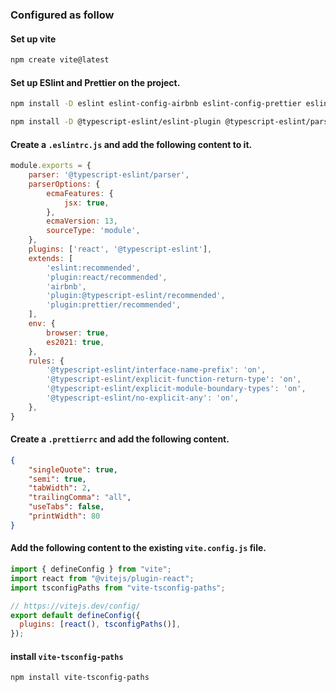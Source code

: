 ### Configured as follow

#### Set up vite
```bash
npm create vite@latest
```

#### Set up ESlint and Prettier on the project.
```bash
npm install -D eslint eslint-config-airbnb eslint-config-prettier eslint-plugin-import eslint-plugin-jsx-a11y eslint-plugin-prettier eslint-plugin-react eslint-plugin-react-hooks
```
```bash
npm install -D @typescript-eslint/eslint-plugin @typescript-eslint/parser
```

#### Create a `.eslintrc.js` and add the following content to it.
```javascript
module.exports = {
    parser: '@typescript-eslint/parser',
    parserOptions: {
        ecmaFeatures: {
            jsx: true,
        },
        ecmaVersion: 13,
        sourceType: 'module',
    },
    plugins: ['react', '@typescript-eslint'],
    extends: [
        'eslint:recommended',
        'plugin:react/recommended',
        'airbnb',
        'plugin:@typescript-eslint/recommended',
        'plugin:prettier/recommended',
    ],
    env: {
        browser: true,
        es2021: true,
    },
    rules: {
        '@typescript-eslint/interface-name-prefix': 'on',
        '@typescript-eslint/explicit-function-return-type': 'on',
        '@typescript-eslint/explicit-module-boundary-types': 'on',
        '@typescript-eslint/no-explicit-any': 'on',
    },
}
```

#### Create a `.prettierrc` and add the following content.
```json
{
    "singleQuote": true,
    "semi": true,
    "tabWidth": 2,
    "trailingComma": "all",
    "useTabs": false,
    "printWidth": 80
}
```

#### Add the following content to the existing `vite.config.js` file.
```javascript
import { defineConfig } from "vite";
import react from "@vitejs/plugin-react";
import tsconfigPaths from "vite-tsconfig-paths";

// https://vitejs.dev/config/
export default defineConfig({
  plugins: [react(), tsconfigPaths()],
});
```

#### install `vite-tsconfig-paths`
```bash
npm install vite-tsconfig-paths
```
